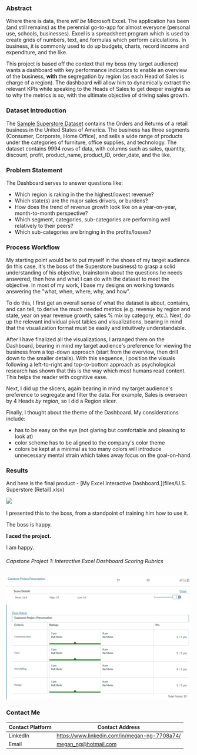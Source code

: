 ### Abstract
Where there is data, there _will be_ Microsoft Excel. The application has been (and still remains) as the perennial go-to-app for almost everyone (personal use, schools, businesses). Excel is a spreadsheet program which is used to create grids of numbers, text, and formulas which perform calculations. In business, it is commonly used to do up budgets, charts, record income and expenditure, and the like.

This project is based off the context that my boss (my target audience) wants a dashboard with key performance indicators to enable an overview of the business, **with** the segregation by region (as each Head of Sales is charge of a region). The dashboard will allow him to dynamically extract the relevant KPIs while speaking to the Heads of Sales to get deeper insights as to why the metrics is so, with the ultimate objective of driving sales growth.


### Dataset Introduction
The [Sample Superstore Dataset](https://www.wisdomaxis.com/technology/software/data/for-reports/super-stores-data-for-reports.php) contains the Orders and Returns of a retail business in the United States of America. The business has three segments (Consumer, Corporate, Home Office), and sells a wide range of products under the categories of furniture, office supplies, and technology. The dataset contains 9994 rows of data, with columns such as sales, quantity, discount, profit, product_name, product_ID, order_date, and the like.


### Problem Statement
The Dashboard serves to answer questions like:
* Which region is raking in the the highest/lowest revenue?
* Which state(s) are the major sales drivers, or burdens?
* How does the trend of revenue growth look like on a year-on-year, month-to-month perspective?
* Which segment, categories, sub-categories are performing well relatively to their peers?
* Which sub-categories are bringing in the profits/losses?


### Process Workflow
My starting point would be to put myself in the shoes of my target audience (in this case, it's the boss of the Superstore business) to grasp a solid understanding of his objective, brainstorm about the questions he needs answered, then how and what I can do with the dataset to meet the objective. In most of my work, I base my designs on working towards answering the "what, when, where, why, and how".

To do this, I first get an overall sense of what the dataset is about, contains, and can tell, to derive the much needed metrics (e.g. revenue by region and state, year on year revenue growth, sales % mix by category, etc.). Next, do up the relevant individual pivot tables and visualizations, bearing in mind that the visualization format must be easily and intuitively understandable.

After I have finalized all the visualizations, I arranged them on the Dashboard, bearing in mind my target audience's preference for viewing the business from a top-down approach (start from the overview, then drill down to the smaller details). With this sequence, I position the visuals following a left-to-right and top-to-bottom approach as psychological research has shown that this is the way which most humans read content. This helps the reader with cognitive ease.

Next, I did up the slicers, again bearing in mind my target audience's preference to segregate and filter the data. For example, Sales is overseen by 4 Heads _by region_, so I did a Region slicer.

Finally, I thought about the theme of the Dashboard. My considerations include:
* has to be easy on the eye (not glaring but comfortable and pleasing to look at)
* color scheme has to be aligned to the company's color theme
* colors be kept at a minimal as too many colors will introduce unnecessary mental strain which takes away focus on the goal-on-hand


### Results
And here is the final product - [My Excel Interactive Dashboard.](files/U.S. Superstore (Retail).xlsx)

![](https://github.com/TheWorldAtMyFingerTips/My_Projects/blob/main/Excel/images/Excel-Dashboard.gif)

I presented this to the boss, from a standpoint of training him how to use it.</br>

The boss is happy.

**I aced the project.**

I am happy.

###### Capstone Project 1: Interactive Excel Dashboard Scoring Rubrics
![](https://github.com/TheWorldAtMyFingerTips/My_Projects/blob/main/Excel/images/Capstone%20Project%201%20-%20Scoring%20Rubrics.jpg)


### Contact Me
Contact Platform | Contact Address
---------------- | ------------------
LinkedIn | https://www.linkedin.com/in/megan-ng-7708a74/
Email | megan_ng@hotmail.com

